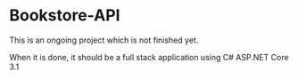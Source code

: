 # Bookstore-API
This is an ongoing project which is not finished yet. 

When it is done, it should be a full stack application using C# ASP.NET Core 3.1


